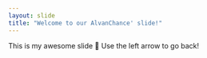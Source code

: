 ```yaml
---
layout: slide
title: "Welcome to our AlvanChance' slide!"
---
```

This is my awesome slide :tada:
Use the left arrow to go back!
